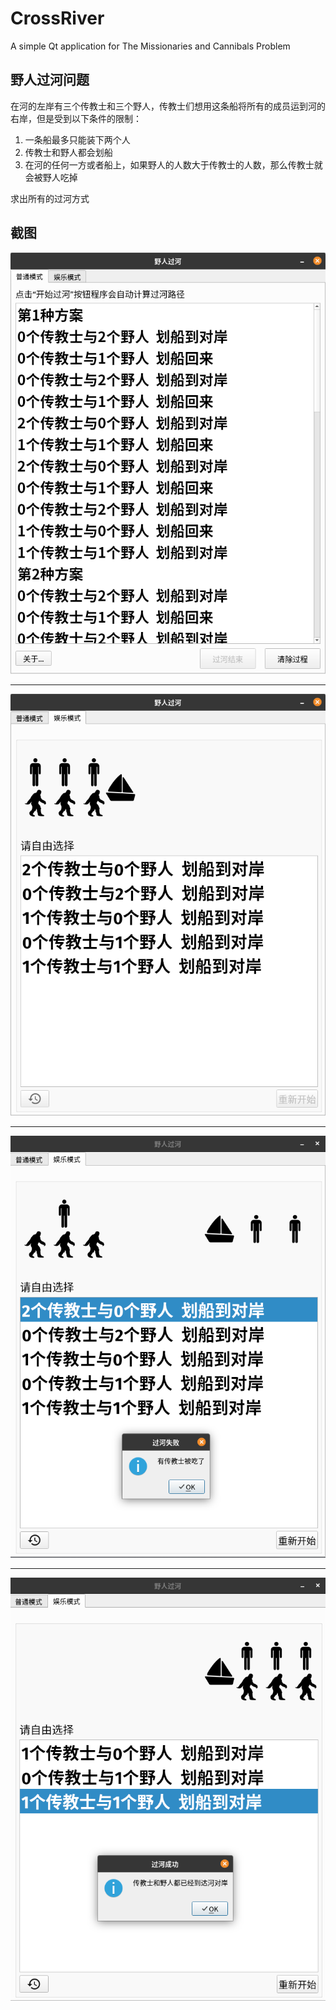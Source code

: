 # CrossRiver
A simple Qt application for The Missionaries and Cannibals Problem
## 野人过河问题
在河的左岸有三个传教士和三个野人，传教士们想用这条船将所有的成员运到河的右岸，但是受到以下条件的限制：
1. 一条船最多只能装下两个人
2. 传教士和野人都会划船
3. 在河的任何一方或者船上，如果野人的人数大于传教士的人数，那么传教士就会被野人吃掉

求出所有的过河方式
## 截图
![普通模式](./screenshots/1.png)

***

![娱乐模式](./screenshots/2.png)

***

![过河失败](./screenshots/3.png)

***

![过河成功](./screenshots/4.png)
